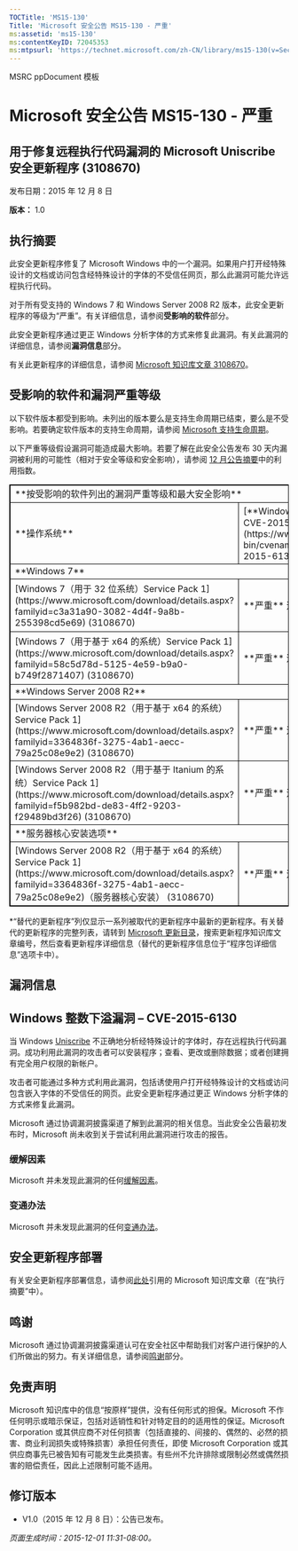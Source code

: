 ```yaml
---
TOCTitle: 'MS15-130'
Title: 'Microsoft 安全公告 MS15-130 - 严重'
ms:assetid: 'ms15-130'
ms:contentKeyID: 72045353
ms:mtpsurl: 'https://technet.microsoft.com/zh-CN/library/ms15-130(v=Security.10)'
---
```


MSRC ppDocument 模板

Microsoft 安全公告 MS15-130 - 严重
==================================

用于修复远程执行代码漏洞的 Microsoft Uniscribe 安全更新程序 (3108670)
---------------------------------------------------------------------

发布日期：2015 年 12 月 8 日

**版本：** 1.0

执行摘要
--------

此安全更新程序修复了 Microsoft Windows 中的一个漏洞。如果用户打开经特殊设计的文档或访问包含经特殊设计的字体的不受信任网页，那么此漏洞可能允许远程执行代码。

对于所有受支持的 Windows 7 和 Windows Server 2008 R2 版本，此安全更新程序的等级为“严重”。有关详细信息，请参阅**受影响的软件**部分。

此安全更新程序通过更正 Windows 分析字体的方式来修复此漏洞。有关此漏洞的详细信息，请参阅**漏洞信息**部分。

有关此更新程序的详细信息，请参阅 [Microsoft 知识库文章 3108670](https://support.microsoft.com/zh-cn/kb/3108670)。

受影响的软件和漏洞严重等级
--------------------------

以下软件版本都受到影响。未列出的版本要么是支持生命周期已结束，要么是不受影响。若要确定软件版本的支持生命周期，请参阅 [Microsoft 支持生命周期](https://support.microsoft.com/zh-cn/lifecycle)。

以下严重等级假设漏洞可能造成最大影响。若要了解在此安全公告发布 30 天内漏洞被利用的可能性（相对于安全等级和安全影响），请参阅 [12 月公告摘要](https://technet.microsoft.com/zh-cn/library/security/ms15-dec)中的利用指数。

<p> </p>
<table style="border:1px solid black;">
<tr>
<td style="border:1px solid black;" colspan="3">
**按受影响的软件列出的漏洞严重等级和最大安全影响**

</td>
</tr>
<tr>
<td style="border:1px solid black;">
**操作系统**

</td>
<td style="border:1px solid black;">
[**Windows 整数下溢漏洞 – CVE-2015-6130**](https://www.cve.mitre.org/cgi-bin/cvename.cgi?name=cve-2015-6130)

</td>
<td style="border:1px solid black;">
**替代的更新程序**\*

</td>
</tr>
<tr>
<td style="border:1px solid black;" colspan="3">
**Windows 7**

</td>
</tr>
<tr>
<td style="border:1px solid black;">
[Windows 7（用于 32 位系统）Service Pack 1](https://www.microsoft.com/download/details.aspx?familyid=c3a31a90-3082-4d4f-9a8b-255398cd5e69)  
(3108670)

</td>
<td style="border:1px solid black;">
**严重**  
远程执行代码

</td>
<td style="border:1px solid black;">
[MS14-036](https://technet.microsoft.com/zh-cn/library/security/ms14-036) 中的 2957509

</td>
</tr>
<tr>
<td style="border:1px solid black;">
[Windows 7（用于基于 x64 的系统）Service Pack 1](https://www.microsoft.com/download/details.aspx?familyid=58c5d78d-5125-4e59-b9a0-b749f2871407)  
(3108670)

</td>
<td style="border:1px solid black;">
**严重**  
远程执行代码

</td>
<td style="border:1px solid black;">
[MS14-036](https://technet.microsoft.com/zh-cn/library/security/ms14-036) 中的 2957509

</td>
</tr>
<tr>
<td style="border:1px solid black;" colspan="3">
**Windows Server 2008 R2**

</td>
</tr>
<tr>
<td style="border:1px solid black;">
[Windows Server 2008 R2（用于基于 x64 的系统）Service Pack 1](https://www.microsoft.com/download/details.aspx?familyid=3364836f-3275-4ab1-aecc-79a25c08e9e2)  
(3108670)

</td>
<td style="border:1px solid black;">
**严重**  
远程执行代码

</td>
<td style="border:1px solid black;">
[MS14-036](https://technet.microsoft.com/zh-cn/library/security/ms14-036) 中的 2957509

</td>
</tr>
<tr>
<td style="border:1px solid black;">
[Windows Server 2008 R2（用于基于 Itanium 的系统）Service Pack 1](https://www.microsoft.com/download/details.aspx?familyid=f5b982bd-de83-4ff2-9203-f29489bd3f26)  
(3108670)

</td>
<td style="border:1px solid black;">
**严重**  
远程执行代码

</td>
<td style="border:1px solid black;">
[MS14-036](https://technet.microsoft.com/zh-cn/library/security/ms14-036) 中的 2957509

</td>
</tr>
<tr>
<td style="border:1px solid black;" colspan="3">
**服务器核心安装选项**

</td>
</tr>
<tr>
<td style="border:1px solid black;">
[Windows Server 2008 R2（用于基于 x64 的系统）Service Pack 1](https://www.microsoft.com/download/details.aspx?familyid=3364836f-3275-4ab1-aecc-79a25c08e9e2)（服务器核心安装）  
(3108670)

</td>
<td style="border:1px solid black;">
**严重**  
远程执行代码

</td>
<td style="border:1px solid black;">
[MS14-036](https://technet.microsoft.com/zh-cn/library/security/ms14-036) 中的 2957509

</td>
</tr>
</table>

\*“替代的更新程序”列仅显示一系列被取代的更新程序中最新的更新程序。有关替代的更新程序的完整列表，请转到 [Microsoft 更新目录](https://catalog.update.microsoft.com/v7/site/home.aspx)，搜索更新程序知识库文章编号，然后查看更新程序详细信息（替代的更新程序信息位于“程序包详细信息”选项卡中）。

漏洞信息
--------

Windows 整数下溢漏洞 – CVE-2015-6130
------------------------------------

当 Windows [Uniscribe](https://technet.microsoft.com/zh-cn/library/security/dn848375.aspx) 不正确地分析经特殊设计的字体时，存在远程执行代码漏洞。成功利用此漏洞的攻击者可以安装程序；查看、更改或删除数据；或者创建拥有完全用户权限的新帐户。

攻击者可能通过多种方式利用此漏洞，包括诱使用户打开经特殊设计的文档或访问包含嵌入字体的不受信任的网页。此安全更新程序通过更正 Windows 分析字体的方式来修复此漏洞。

Microsoft 通过协调漏洞披露渠道了解到此漏洞的相关信息。当此安全公告最初发布时，Microsoft 尚未收到关于尝试利用此漏洞进行攻击的报告。

### 缓解因素

Microsoft 并未发现此漏洞的任何[缓解因素](https://technet.microsoft.com/zh-cn/library/security/dn848375.aspx)。

### 变通办法

Microsoft 并未发现此漏洞的任何[变通办法](https://technet.microsoft.com/zh-cn/library/security/dn848375.aspx)。

安全更新程序部署
----------------

有关安全更新程序部署信息，请参阅[此处](https://technet.microsoft.com/zh-CN/library////c(v=Security.10))引用的 Microsoft 知识库文章（在“执行摘要”中）。

鸣谢
----

Microsoft 通过协调漏洞披露渠道认可在安全社区中帮助我们对客户进行保护的人们所做出的努力。有关详细信息，请参阅[鸣谢](https://technet.microsoft.com/zh-cn/library/security/dn903755.aspx)部分。

免责声明
--------

Microsoft 知识库中的信息“按原样”提供，没有任何形式的担保。Microsoft 不作任何明示或暗示保证，包括对适销性和针对特定目的的适用性的保证。Microsoft Corporation 或其供应商不对任何损害（包括直接的、间接的、偶然的、必然的损害、商业利润损失或特殊损害）承担任何责任，即使 Microsoft Corporation 或其供应商事先已被告知有可能发生此类损害。有些州不允许排除或限制必然或偶然损害的赔偿责任，因此上述限制可能不适用。

修订版本
--------

-   V1.0（2015 年 12 月 8 日）：公告已发布。

*页面生成时间：2015-12-01 11:31-08:00。*
